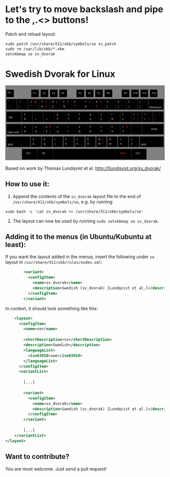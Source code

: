 Let's try to move backslash and pipe to the ,.<> buttons!
===========================================================

Patch and reload layout:

```
sudo patch /usr/share/X11/xkb/symbols/se sv_patch
sudo rm /var/lib/xkb/*.xkm
setxkbmap se sv_dvorak
```


Swedish Dvorak for Linux
=========================

![sv_dvorak keyboard layout](sv_dvorak-linux.png)

Based on work by Thomas Lundqvist et al. http://tlundqvist.org/sv_dvorak/

How to use it:
---------------

1. Append the contents of the `sv_dvorak` layout file to the end of `/usr/share/X11/xkb/symbols/se`, e.g. by running

```
sudo bash -c 'cat sv_dvorak >> /usr/share/X11/xkb/symbols/se'
```

2. The layout can now be used by running `sudo setxkbmap se sv_dvorak`.

Adding it to the menus (in Ubuntu/Kubuntu at least):
-------------------------------------------------------

If you want the layout added in the menus, insert the following under `se` layout in `/usr/share/X11/xkb/rules/evdev.xml`:

```xml
        <variant>
          <configItem>
            <name>sv_dvorak</name>
            <description>Swedish (sv_dvorak) [Lundqvist et al.]</description>
          </configItem>
        </variant>
```

In context, it should look something like this:

```xml
    <layout>
      <configItem>
        <name>se</name>
        
        <shortDescription>sv</shortDescription>
        <description>Swedish</description>
        <languageList>
          <iso639Id>swe</iso639Id>
        </languageList>
      </configItem>
      <variantList>

        [...]
        
        <variant>
          <configItem>
            <name>sv_dvorak</name>
            <description>Swedish (sv_dvorak) [Lundqvist et al.]</description>
          </configItem>
        </variant>

        [...]
    </variantList>
</layout>
```

Want to contribute?
----------------------

You are most welcome. Just send a pull request!